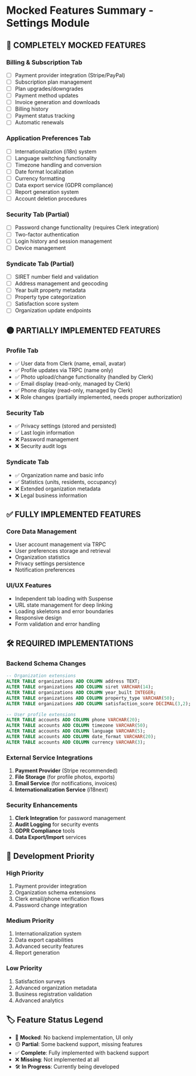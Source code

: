 # Mocked Features Summary - Settings Module

## 🔴 COMPLETELY MOCKED FEATURES

### Billing & Subscription Tab

- [ ] Payment provider integration (Stripe/PayPal)
- [ ] Subscription plan management
- [ ] Plan upgrades/downgrades
- [ ] Payment method updates
- [ ] Invoice generation and downloads
- [ ] Billing history
- [ ] Payment status tracking
- [ ] Automatic renewals

### Application Preferences Tab

- [ ] Internationalization (i18n) system
- [ ] Language switching functionality
- [ ] Timezone handling and conversion
- [ ] Date format localization
- [ ] Currency formatting
- [ ] Data export service (GDPR compliance)
- [ ] Report generation system
- [ ] Account deletion procedures

### Security Tab (Partial)

- [ ] Password change functionality (requires Clerk integration)
- [ ] Two-factor authentication
- [ ] Login history and session management
- [ ] Device management

### Syndicate Tab (Partial)

- [ ] SIRET number field and validation
- [ ] Address management and geocoding
- [ ] Year built property metadata
- [ ] Property type categorization
- [ ] Satisfaction score system
- [ ] Organization update endpoints

## 🟡 PARTIALLY IMPLEMENTED FEATURES

### Profile Tab

- ✅ User data from Clerk (name, email, avatar)
- ✅ Profile updates via TRPC (name only)
- ✅ Photo upload/change functionality (handled by Clerk)
- ✅ Email display (read-only, managed by Clerk)
- ✅ Phone display (read-only, managed by Clerk)
- ❌ Role changes (partially implemented, needs proper authorization)

### Security Tab

- ✅ Privacy settings (stored and persisted)
- ✅ Last login information
- ❌ Password management
- ❌ Security audit logs

### Syndicate Tab

- ✅ Organization name and basic info
- ✅ Statistics (units, residents, occupancy)
- ❌ Extended organization metadata
- ❌ Legal business information

## ✅ FULLY IMPLEMENTED FEATURES

### Core Data Management

- User account management via TRPC
- User preferences storage and retrieval
- Organization statistics
- Privacy settings persistence
- Notification preferences

### UI/UX Features

- Independent tab loading with Suspense
- URL state management for deep linking
- Loading skeletons and error boundaries
- Responsive design
- Form validation and error handling

## 🛠️ REQUIRED IMPLEMENTATIONS

### Backend Schema Changes

```sql
-- Organization extensions
ALTER TABLE organizations ADD COLUMN address TEXT;
ALTER TABLE organizations ADD COLUMN siret VARCHAR(14);
ALTER TABLE organizations ADD COLUMN year_built INTEGER;
ALTER TABLE organizations ADD COLUMN property_type VARCHAR(50);
ALTER TABLE organizations ADD COLUMN satisfaction_score DECIMAL(3,2);

-- User profile extensions
ALTER TABLE accounts ADD COLUMN phone VARCHAR(20);
ALTER TABLE accounts ADD COLUMN timezone VARCHAR(50);
ALTER TABLE accounts ADD COLUMN language VARCHAR(5);
ALTER TABLE accounts ADD COLUMN date_format VARCHAR(20);
ALTER TABLE accounts ADD COLUMN currency VARCHAR(3);
```

### External Service Integrations

1. **Payment Provider** (Stripe recommended)
2. **File Storage** (for profile photos, exports)
3. **Email Service** (for notifications, invoices)
4. **Internationalization Service** (i18next)

### Security Enhancements

1. **Clerk Integration** for password management
2. **Audit Logging** for security events
3. **GDPR Compliance** tools
4. **Data Export/Import** services

## 📝 Development Priority

### High Priority

1. Payment provider integration
2. Organization schema extensions
3. Clerk email/phone verification flows
4. Password change integration

### Medium Priority

1. Internationalization system
2. Data export capabilities
3. Advanced security features
4. Report generation

### Low Priority

1. Satisfaction surveys
2. Advanced organization metadata
3. Business registration validation
4. Advanced analytics

## 🏷️ Feature Status Legend

- 🔴 **Mocked**: No backend implementation, UI only
- 🟡 **Partial**: Some backend support, missing features
- ✅ **Complete**: Fully implemented with backend support
- ❌ **Missing**: Not implemented at all
- 🛠️ **In Progress**: Currently being developed
